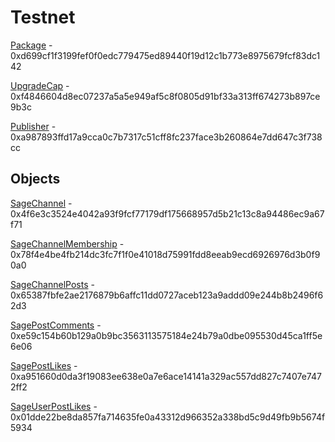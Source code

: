 # Testnet

[Package](https://testnet.suivision.xyz/package/0xd699cf1f3199fef0f0edc779475ed89440f19d12c1b773e8975679fcf83dc142) - 0xd699cf1f3199fef0f0edc779475ed89440f19d12c1b773e8975679fcf83dc142

[UpgradeCap](https://testnet.suivision.xyz/object/0xf4846604d8ec07237a5a5e949af5c8f0805d91bf33a313ff674273b897ce9b3c) - 0xf4846604d8ec07237a5a5e949af5c8f0805d91bf33a313ff674273b897ce9b3c

[Publisher](https://testnet.suivision.xyz/object/0xa987893ffd17a9cca0c7b7317c51cff8fc237face3b260864e7dd647c3f738cc) - 0xa987893ffd17a9cca0c7b7317c51cff8fc237face3b260864e7dd647c3f738cc

## Objects

[SageChannel](https://testnet.suivision.xyz/object/0x4f6e3c3524e4042a93f9fcf77179df175668957d5b21c13c8a94486ec9a67f71) - 0x4f6e3c3524e4042a93f9fcf77179df175668957d5b21c13c8a94486ec9a67f71

[SageChannelMembership](https://testnet.suivision.xyz/object/0x78f4e4be4fb214dc3fc7f1f0e41018d75991fdd8eeab9ecd6926976d3b0f90a0) - 0x78f4e4be4fb214dc3fc7f1f0e41018d75991fdd8eeab9ecd6926976d3b0f90a0

[SageChannelPosts](https://testnet.suivision.xyz/object/0x65387fbfe2ae2176879b6affc11dd0727aceb123a9addd09e244b8b2496f62d3) - 0x65387fbfe2ae2176879b6affc11dd0727aceb123a9addd09e244b8b2496f62d3

[SagePostComments](https://testnet.suivision.xyz/object/0xe59c154b60b129a0b9bc3563113575184e24b79a0dbe095530d45ca1ff5e6e06) - 0xe59c154b60b129a0b9bc3563113575184e24b79a0dbe095530d45ca1ff5e6e06

[SagePostLikes](https://testnet.suivision.xyz/object/0xa951660d0da3f19083ee638e0a7e6ace14141a329ac557dd827c7407e7472ff2) - 0xa951660d0da3f19083ee638e0a7e6ace14141a329ac557dd827c7407e7472ff2

[SageUserPostLikes](https://testnet.suivision.xyz/object/0x01dde22be8da857fa714635fe0a43312d966352a338bd5c9d49fb9b5674f5934) - 0x01dde22be8da857fa714635fe0a43312d966352a338bd5c9d49fb9b5674f5934
